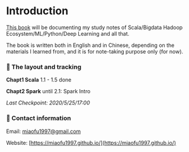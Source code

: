 # Introduction

[This book](https://miaofu1997.gitbook.io/study-notes/) will be documenting my study notes of Scala/Bigdata Hadoop Ecosystem/ML/Python/Deep Learning and all that. 

The book is written both in English and in Chinese, depending on the materials I learned from, and it is for note-taking purpose only \(for now\). 



### 📒 The layout and tracking

**Chapt1 Scala** 1.1 - 1.5 done

**Chapt2 Spark** until 2.1: Spark Intro

_Last Checkpoint: 2020/5/25/17:00_

#### 

### 📩 Contact information

Email: miaofu1997@gmail.com

Website: [https://miaofu1997.github.io/](https://miaofu1997.github.io/)



